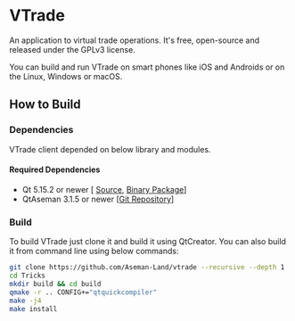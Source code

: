 # VTrade
An application to virtual trade operations. It's free, open-source and released under the GPLv3 license.

You can build and run VTrade on smart phones like iOS and Androids or on the Linux, Windows or macOS.

## How to Build

### Dependencies

VTrade client depended on below library and modules.

#### Required Dependencies

- Qt 5.15.2 or newer [ [Source](https://download.qt.io/official_releases/qt/5.15/5.15.4/single/), [Binary Package](https://download.qt.io/official_releases/online_installers/)]
- QtAseman 3.1.5 or newer [[Git Repository](https://github.com/Aseman-Land/QtAseman)]

### Build

To build VTrade just clone it and build it using QtCreator. You can also build it from command line using below commands:

```bash
git clone https://github.com/Aseman-Land/vtrade --recursive --depth 1
cd Tricks
mkdir build && cd build
qmake -r .. CONFIG+="qtquickcompiler"
make -j4
make install
```

